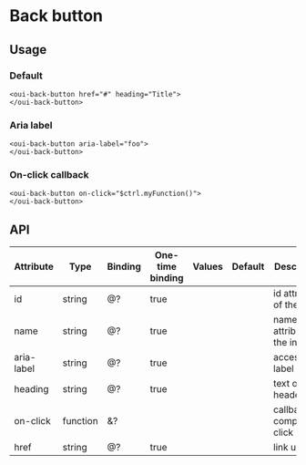 # Back button

<component-status cx-design="complete" ux="complete"></component-status>

## Usage

### Default

```html:preview
<oui-back-button href="#" heading="Title">
</oui-back-button>
```

### Aria label

```html:preview
<oui-back-button aria-label="foo">
</oui-back-button>
```

### On-click callback

```html:preview
<oui-back-button on-click="$ctrl.myFunction()">
</oui-back-button>
```

## API

| Attribute     | Type     | Binding | One-time binding | Values              | Default                | Description                         |
| ----          | ----     | ----    | ----             | ----                | ----                   | ----                                |
| id            | string   | @?      | true             |                     |                        | id attribute of the input           |
| name          | string   | @?      | true             |                     |                        | name attribute of the input         |
| aria-label    | string   | @?      | true             |                     |                        | accessibility label                 |
| heading       | string   | @?      | true             |                     |                        | text of the header                  |
| on-click      | function | &?      |                  |                     |                        | callback on component click         |
| href          | string   | @?      | true             |                     |                        | link url                            |
